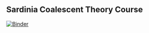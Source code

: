 ## Sardinia Coalescent Theory Course

[![Binder](https://mybinder.org/badge.svg)](https://mybinder.org/v2/gh/BenjaminPeter/coalescent_course/master)

